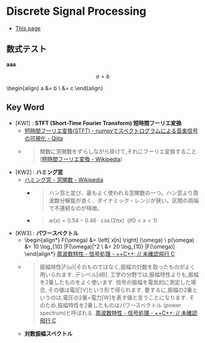 <script type="text/x-mathjax-config">
  MathJax.Hub.Config({
    tex2jax: {
      inlineMath: [ ['$','$'], ["\\(","\\)"] ],
      processEscapes: true
    }
  });
</script>
<!--
  Mathjax inline mode not rendering - TeX - LaTeX Stack Exchange
  https://tex.stackexchange.com/questions/27633/mathjax-inline-mode-not-rendering
-->

<script type="text/javascript" async
  src="https://cdnjs.cloudflare.com/ajax/libs/mathjax/2.7.5/MathJax.js?config=TeX-MML-AM_CHTML">
</script>


# Discrete Signal Processing

- [This page](/posts/University/Sophia_University/2018_1_autumn_DSP_Discrete_Signal_Processing/index.html)






## 数式テスト

$\boldsymbol{aaa}$

$$
a = b
$$

\begin{align}
  a &= b \\
    &= c
\end{align}


## Key Word

- <span id="fnkw1">[KW1]</span> : __STFT (Short-Time Fourier Transform) 短時間フーリエ変換__
  - [短時間フーリエ変換(STFT) - numpyでスペクトログラムによる音楽信号の可視化 - Qiita](https://qiita.com/namaozi/items/dec1575cd455c746f597#%E7%9F%AD%E6%99%82%E9%96%93%E3%83%95%E3%83%BC%E3%83%AA%E3%82%A8%E5%A4%89%E6%8F%9Bstft)
  - > 関数に窓関数をずらしながら掛けて,それにフーリエ変換すること. ([短時間フーリエ変換 - Wikipedia](https://ja.wikipedia.org/wiki/%E7%9F%AD%E6%99%82%E9%96%93%E3%83%95%E3%83%BC%E3%83%AA%E3%82%A8%E5%A4%89%E6%8F%9B))
- <span id="fnkw2">[KW2]</span> : __ハミング窓__
  - [ハミング窓 - 窓関数 - Wikipedia](https://ja.wikipedia.org/wiki/%E7%AA%93%E9%96%A2%E6%95%B0#%E3%83%8F%E3%83%9F%E3%83%B3%E3%82%B0%E7%AA%93)
    - > ハン窓と並び、最もよく使われる窓関数の一つ。ハン窓より周波数分解能が良く、ダイナミック・レンジが狭い。区間の両端で不連続なのが特徴。
    - > $w(x) = 0.54 - 0.46 \cdot \cos \left( 2 \pi x \right) \ \ (\text{if} 0 < x \lt 1)$
- <span id="fnkw3">[KW3]</span> : __パワースペクトル__
  - \begin{align*} F(\omega) &= \left[ x[n] \right] (\omega) \\ p(\omega) &= 10 \log_{10} |F(\omega)|^2 \\ &= 20 \log_{10} |F(\omega)| \end{align*}
    [周波数特性 - 信号処理 - ++C++; // 未確認飛行 C](https://ufcpp.net/study/sp/dsp/frequency/)
  - > 振幅特性$|F(\omega)|$そのものではなく,振幅の対数を取ったものがよく用いられます. デシベル[dB].
    工学の分野では,振幅特性よりも,振幅を2乗したものをよく使います. 信号の振幅を電気的に測定した場合, その値は電圧[V]という形で得られます. 要するに,振幅の2乗というのは,電圧の2乗$=$電力[W]を表す値と言うことになります. そのため,振幅特性を2乗したものはパワースペクトル (power spectrum)と呼ばれる.
    [周波数特性 - 信号処理 - ++C++; // 未確認飛行 C](https://ufcpp.net/study/sp/dsp/frequency/)
  - __対数振幅スペクトル__




